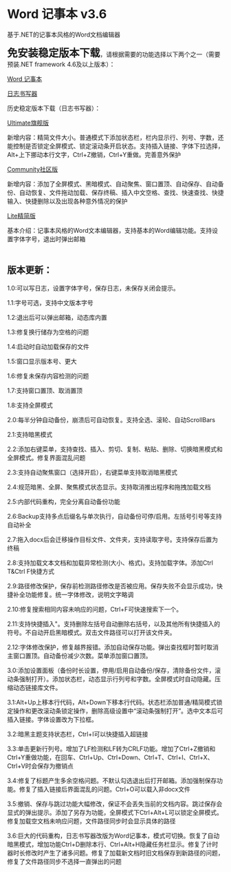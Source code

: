 ﻿# Word 记事本 v3.6

基于.NET的记事本风格的Word文档编辑器

<font size=5>**免安装稳定版本下载**</font>，请根据需要的功能选择以下两个之一（需要预装.NET framework 4.6及以上版本）：

[Word 记事本](https://github.com/IamWilliamWang/WordNotepad/releases/download/v3.6/WordNotepad.exe)

[日志书写器](https://github.com/IamWilliamWang/WordNotepad/releases/download/v3.6/TextWriter.exe)

历史稳定版本下载（日志书写器）：

[Ultimate旗舰版](https://github.com/IamWilliamWang/WordNotepad/releases/download/v3.4/TextWriter.exe)

新增内容：精简文件大小。普通模式下添加状态栏，栏内显示行、列号、字数，还能控制是否锁定全屏模式、锁定滚动条开启状态。支持插入链接、字体下拉选择，Alt+上下挪动本行文字，Ctrl+Z撤销，Ctrl+Y重做。完善意外保护

[Community社区版](https://github.com/IamWilliamWang/WordNotepad/releases/download/v2.12/TextWriter.exe)

新增内容：添加了全屏模式、黑暗模式、自动聚焦、窗口置顶、自动保存、自动备份、自动恢复、文件拖动加载、保存终稿、插入中文空格、查找、快速查找、快捷输入、快捷删除以及出现各种意外情况的保护

[Lite精简版](https://github.com/IamWilliamWang/WordNotepad/releases/download/v1.6/DocxWriter.exe)

基本介绍：记事本风格的Word文本编辑器，支持基本的Word编辑功能。支持设置字体字号，退出时弹出邮箱
<br><br>

## 版本更新：

1.0:可以写日志，设置字体字号，保存日志，未保存关闭会提示。

1.1:字号可选，支持中文版本字号

1.2:退出后可以弹出邮箱，动态库内置

1.3:修复换行储存为空格的问题

1.4:启动时自动加载保存的文件

1.5:窗口显示版本号、更大

1.6:修复未保存内容检测的问题

1.7:支持窗口置顶、取消置顶

1.8:支持全屏模式

2.0:每半分钟自动备份，崩溃后可自动恢复。支持全选、滚轮、自动ScrollBars

2.1:支持暗黑模式

2.2:添加右键菜单，支持查找、插入、剪切、复制、粘贴、删除、切换暗黑模式和全屏模式。修复界面混乱问题

2.3:支持自动聚焦窗口（选择开启），右键菜单支持取消暗黑模式

2.4:规范暗黑、全屏、聚焦模式状态显示。支持取消推出程序和拖拽加载文档

2.5:内部代码重构，完全分离自动备份功能

2.6:Backup支持多点后缀名与单次执行，自动备份可停/启用。左括号引号等支持自动补全

2.7:拖入docx后会迁移操作目标文件、文件夹，支持读取字号。支持保存后置为终稿

2.8:支持加载文本文档和加载异常检测(大小、格式)。支持加载字体。添加Ctrl T&Ctrl F快捷方式

2.9:路径修改保护，保存前检测路径修改是否被应用。保存失败不会显示成功，快捷补全功能修复。统一字体修改，说明文字略调

2.10:修复搜索相同内容未响应的问题，Ctrl+F可快速搜索下一个。

2.11:支持快捷插入"。支持删除左括号自动删除右括号，以及其他所有快捷插入的符号。不自动开启黑暗模式。双击文件路径可以打开该文件夹。

2.12:字体修改保护，修复越界报错。添加自动保存功能。弹出查找框时暂时取消主窗口置顶。自动备份减少次数。菜单添加窗口置顶。

3.0:添加设置面板（备份时长设置，停用/启用自动备份/保存，清除备份文件，滚动条强制打开）。添加状态栏，动态显示行列号和字数。全屏模式时自动隐藏。压缩动态链接库文件。

3.1:Alt+Up上移本行代码，Alt+Down下移本行代码。状态栏添加普通/精简模式锁定操作和更改滚动条锁定操作，删除高级设置中“滚动条强制打开”。选中文本后可插入链接。字体设置改为下拉框。

3.2:暗黑主题支持状态栏，Ctrl+I可以快捷插入超链接

3.3:单击更新行列号。增加了LF检测和LF转为CRLF功能。增加了Ctrl+Z撤销和Ctrl+Y重做功能，在回车、Ctrl+Up、Ctrl+Down、Ctrl+T、Ctrl+I、Ctrl+X、Ctrl+V时会保存为撤销点

3.4:修复了标题产生多余空格问题。不默认勾选退出后打开邮箱。添加强制保存功能。修复了插入链接后界面混乱的问题。Ctrl+O可以载入非docx文件

3.5:撤销、保存与跳过功能大幅修改，保证不会丢失当前的文档内容。跳过保存会显式的弹出提示。添加了另存为功能，全屏模式下Ctrl+Alt+L可以锁定全屏模式。修复加载空文档未响应问题，文件路径同步时会显示具体的路径

3.6:巨大的代码重构，日志书写器改版为Word记事本，模式可切换。恢复了自动暗黑模式，增加功能Ctrl+D删除本行、Ctrl+Alt+H隐藏任务栏显示。修复了计时器时长修改时产生了诸多问题。修复了加载新文档时旧文档保存到新路径的问题，修复了文件路径同步不选择一直弹出的问题